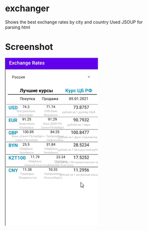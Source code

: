# exchanger
Shows the best exchange rates by city and country
Used JSOUP for parsing html
# Screenshot
![1](https://github.com/volvadvit/exchanger/raw/master/screenshot/1.jpg)
